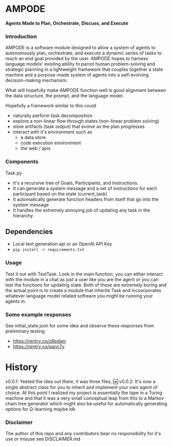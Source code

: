 # AMPODE
**Agents Made to Plan, Orchestrate, Discuss, and Execute**

### Introduction

AMPODE is a software module designed to allow a system of agents to autonomously plan, orchestrate, and execute a dynamic series of tasks to reach an end goal provided by the user.  AMPODE hopes to harness language models' existing ability to parrot human  problem-solving and strategic planning in a lightweight framework that couples together a state machine and a purpose-made system of agents into a self-evolving decision-making mechanism.

What will hopefully make AMPODE function well is good alignment between the data structure, the prompt, and the language model.

Hopefully a framework similar to this could
- naturally perform task decomposition
- explore a non-linear flow through states (non-linear problem solving)
- store artifacts (task output) that evolve as the plan progresses
- interact with it's environment such as
  - a data store
  - code execution environment
  - the web / apis

### Components
Task.py
- It's a recursive tree of Goals, Participants, and Instructions. 
- It can generate a system message and a set of instructions for each participant based on the state (current_task)
- It automatically generate function headers from itself that go into the system message
- It handles the extremely annoying job of updating any task in the hierarchy

## Dependencies

- Local text generation api or an OpenAI API Key
- ```pip install -r requirements.txt```


### Usage
Test it out with TestTask.  Look in the main function, you can either interact with the module in a chat as just a user like you are the agent or you can test the functions for updating state.  Both of these are extremely boring and the actual point is to create a module that inherits Task and incoorporates whatever language model related software you might be running your agents in.

### Some example responses
See initial_state.json for some idea
and observe these responses from preliminary testing
- https://rentry.co/z8edam
- https://rentry.co/qanc7y


# History
v0.0.1:
  Yeeted the idea out there, it was three files, :ok:
v0.0.2:
  It's now a single abstract class for you to inherit and implement your own agent of choice.  At this point I realized my project is essentially the tape in a Turing machine and that it was a very small conceptual leap from this to a Markov chain tree generator which might also be useful for automatically generating options for Q-learning maybe idk


### Disclaimer 
The author of this repo and any contributors bear no responsibility for it's use or misuse see DISCLAIMER.md

